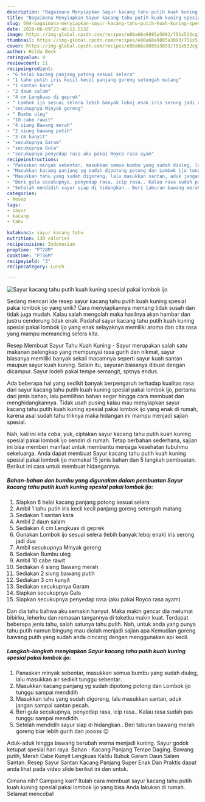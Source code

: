 ```yaml
---
description: "Bagaimana Menyiapkan Sayur kacang tahu putih kuah kuning spesial pakai lombok ijo, Lezat"
title: "Bagaimana Menyiapkan Sayur kacang tahu putih kuah kuning spesial pakai lombok ijo, Lezat"
slug: 604-bagaimana-menyiapkan-sayur-kacang-tahu-putih-kuah-kuning-spesial-pakai-lombok-ijo-lezat
date: 2020-06-09T23:46:12.513Z
image: https://img-global.cpcdn.com/recipes/e80a68a9885a3093/751x532cq70/sayur-kacang-tahu-putih-kuah-kuning-spesial-pakai-lombok-ijo-foto-resep-utama.jpg
thumbnail: https://img-global.cpcdn.com/recipes/e80a68a9885a3093/751x532cq70/sayur-kacang-tahu-putih-kuah-kuning-spesial-pakai-lombok-ijo-foto-resep-utama.jpg
cover: https://img-global.cpcdn.com/recipes/e80a68a9885a3093/751x532cq70/sayur-kacang-tahu-putih-kuah-kuning-spesial-pakai-lombok-ijo-foto-resep-utama.jpg
author: Hilda Beck
ratingvalue: 4
reviewcount: 11
recipeingredient:
- "6 helai kacang panjang potong sesuai selera"
- "1 tahu putih iris kecil kecil panjang goreng setengah matang"
- "1 santan kara"
- "2 daun salam"
- "4 cm Lengkuas di geprek"
- " Lombok ijo sesuai selera lebih banyak leboj enak iris serong jadi dua"
- "secukupnya Minyak goreng"
- " Bumbu uleg"
- "10 cabe rawit"
- "4 siang Bawang merah"
- "2 siung bawang putih"
- "3 cm kunyit"
- "secukupnya Garam"
- "secukupnya Gula"
- "secukupnya penyedap rasa aku pakai Royco rasa ayam"
recipeinstructions:
- "Panaskan minyak sebentar, masukkan semua bumbu yang sudah diuleg, lalu masukkan air sedikit tunggu sebentar."
- "Masukkan kacang panjang yg sudah dipotong potong dan Lombok ijo tunggu sampai mendidih"
- "Masukkan tahu yang sudah digoreng, lalu masukkan santan, aduk jangan sampai santan pecah."
- "Beri gula secukupnya, penyedap rasa, icip rasa.. Kalau rasa sudah pas tunggu sampai mendidih."
- "Setelah mendidih sayur siap di hidangkan.. Beri taburan bawang merah goreng biar lebih gurih dan joooss 😉"
categories:
- Resep
tags:
- sayur
- kacang
- tahu

katakunci: sayur kacang tahu 
nutrition: 130 calories
recipecuisine: Indonesian
preptime: "PT28M"
cooktime: "PT36M"
recipeyield: "3"
recipecategory: Lunch

---
```



![Sayur kacang tahu putih kuah kuning spesial pakai lombok ijo](https://img-global.cpcdn.com/recipes/e80a68a9885a3093/751x532cq70/sayur-kacang-tahu-putih-kuah-kuning-spesial-pakai-lombok-ijo-foto-resep-utama.jpg)

Sedang mencari ide resep sayur kacang tahu putih kuah kuning spesial pakai lombok ijo yang unik? Cara menyiapkannya memang tidak susah dan tidak juga mudah. Kalau salah mengolah maka hasilnya akan hambar dan justru cenderung tidak enak. Padahal sayur kacang tahu putih kuah kuning spesial pakai lombok ijo yang enak selayaknya memiliki aroma dan cita rasa yang mampu memancing selera kita.

Resep Membuat Sayur Tahu Kuah Kuning - Sayur merupakan salah satu makanan pelengkap yang mempunyai rasa gurih dan nikmat, sayur biasanya memiliki banyak sekali macamnya seperti sayur kuah santan maupun sayur kuah kuning. Selain itu, sayuran biasanya dibuat dengan dicampur. Sayur lodeh pakai tempe semangit, sptnya endus.

Ada beberapa hal yang sedikit banyak berpengaruh terhadap kualitas rasa dari sayur kacang tahu putih kuah kuning spesial pakai lombok ijo, pertama dari jenis bahan, lalu pemilihan bahan segar hingga cara membuat dan menghidangkannya. Tidak usah pusing kalau mau menyiapkan sayur kacang tahu putih kuah kuning spesial pakai lombok ijo yang enak di rumah, karena asal sudah tahu triknya maka hidangan ini mampu menjadi sajian spesial.


Nah, kali ini kita coba, yuk, ciptakan sayur kacang tahu putih kuah kuning spesial pakai lombok ijo sendiri di rumah. Tetap berbahan sederhana, sajian ini bisa memberi manfaat untuk membantu menjaga kesehatan tubuhmu sekeluarga. Anda dapat membuat Sayur kacang tahu putih kuah kuning spesial pakai lombok ijo memakai 15 jenis bahan dan 5 langkah pembuatan. Berikut ini cara untuk membuat hidangannya.

<!--inarticleads1-->

##### Bahan-bahan dan bumbu yang digunakan dalam pembuatan Sayur kacang tahu putih kuah kuning spesial pakai lombok ijo:

1. Siapkan 6 helai kacang panjang potong sesuai selera
1. Ambil 1 tahu putih iris kecil kecil panjang goreng setengah matang
1. Sediakan 1 santan kara
1. Ambil 2 daun salam
1. Sediakan 4 cm Lengkuas di geprek
1. Gunakan  Lombok ijo sesuai selera (lebih banyak leboj enak) iris serong jadi dua
1. Ambil secukupnya Minyak goreng
1. Sediakan  Bumbu uleg
1. Ambil 10 cabe rawit
1. Sediakan 4 siang Bawang merah
1. Sediakan 2 siung bawang putih
1. Sediakan 3 cm kunyit
1. Sediakan secukupnya Garam
1. Siapkan secukupnya Gula
1. Siapkan secukupnya penyedap rasa (aku pakai Royco rasa ayam)


Dan dia tahu bahwa aku semakin hanyut. Maka makin gencar dia melumat bibirku, leherku dan remasan tangannya di toketku makin kuat. Terdapat beberapa jenis tahu, salah satunya tahu putih. Nah, untuk anda yang punya tahu putih namun bingung mau diolah menjadi sajian apa Kemudian goreng bawang putih yang sudah anda cincang dengan menggunakan api kecil. 

<!--inarticleads2-->

##### Langkah-langkah menyiapkan Sayur kacang tahu putih kuah kuning spesial pakai lombok ijo:

1. Panaskan minyak sebentar, masukkan semua bumbu yang sudah diuleg, lalu masukkan air sedikit tunggu sebentar.
1. Masukkan kacang panjang yg sudah dipotong potong dan Lombok ijo tunggu sampai mendidih
1. Masukkan tahu yang sudah digoreng, lalu masukkan santan, aduk jangan sampai santan pecah.
1. Beri gula secukupnya, penyedap rasa, icip rasa.. Kalau rasa sudah pas tunggu sampai mendidih.
1. Setelah mendidih sayur siap di hidangkan.. Beri taburan bawang merah goreng biar lebih gurih dan joooss 😉


Aduk-aduk hingga bawang berubah warna menjadi kuning. Sayur godok ketupat spesial hari raya. Bahan : Kacang Panjang Tempe Daging. Bawang putih, Merah Cabe Kunyit Lengkuas Kaldu Bubuk Garam Daun Salam Santan. Resep Sayur Santan Kacang Panjang Super Enak Dan Praktis dapat anda lihat pada video slide berikut ini dan untuk. 

Gimana nih? Gampang kan? Itulah cara membuat sayur kacang tahu putih kuah kuning spesial pakai lombok ijo yang bisa Anda lakukan di rumah. Selamat mencoba!

